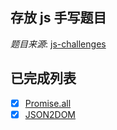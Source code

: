 ## 存放 js 手写题目

*题目来源*: [js-challenges](https://github.com/Sunny-117/js-challenges)

## 已完成列表

- [x]  [Promise.all](./Promise.all.js)
- [x]  [JSON2DOM](./JSON2DOM.js)
